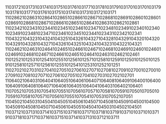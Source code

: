 1103172103173103174103175103176103177103178103179103170103170103179103178103177103176103175103174103173103172103171
1102862102863102864102865102866102867102868102869102860102860102869102868102867102866102865102864102863102862102861
1102342102343102344102345102346102347102348102349102340102340102349102348102347102346102345102344102343102342102341
1104322104323104324104325104326104327104328104329104320104320104329104328104327104326104325104324104323104322104321
1102462102463102464102465102466102467102468102469102460102460102469102468102467102466102465102464102463102462102461
1101252101253101254101255101256101257101258101259101250101250101259101258101257101256101255101254101253101252101251
1102702102703102704102705102706102707102708102709102700102700102709102708102707102706102705102704102703102702102701
1106402106403106404106405106406106407106408106409106400106400106409106408106407106406106405106404106403106402106401
1107052107053107054107055107056107057107058107059107050107050107059107058107057107056107055107054107053107052107051
1104502104503104504104505104506104507104508104509104500104500104509104508104507104506104505104504104503104502104501
1103712103713103714103715103716103717103718103719103710103710103719103718103717103716103715103714103713103712103711
